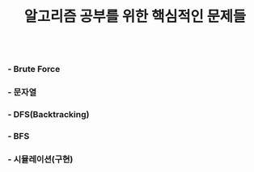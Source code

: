<div align=center>
  <h1>알고리즘 공부를 위한 핵심적인 문제들</h1>
</div>
<br/>
<br/>
  <h3>- Brute Force</h3>
  <h3>- 문자열</h3>
  <h3>- DFS(Backtracking)</h3>
  <h3>- BFS</h3>
  <h3>- 시뮬레이션(구현)</h3>
